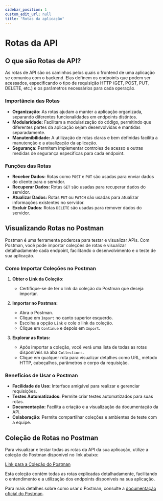 ```yaml
---
sidebar_position: 1
custom_edit_url: null
title: "Rotas da aplicação"
---
```

# Rotas da API

## O que são Rotas de API?

As rotas de API são os caminhos pelos quais o frontend de uma aplicação se comunica com o backend. Elas definem os endpoints que podem ser acessados, especificando o tipo de requisição HTTP (GET, POST, PUT, DELETE, etc.) e os parâmetros necessários para cada operação.

### Importância das Rotas

- **Organização:** As rotas ajudam a manter a aplicação organizada, separando diferentes funcionalidades em endpoints distintos.
- **Modularidade:** Facilitam a modularização do código, permitindo que diferentes partes da aplicação sejam desenvolvidas e mantidas separadamente.
- **Manutenibilidade:** A utilização de rotas claras e bem definidas facilita a manutenção e a atualização da aplicação.
- **Segurança:** Permitem implementar controles de acesso e outras medidas de segurança específicas para cada endpoint.

### Funções das Rotas

- **Receber Dados:** Rotas como `POST` e `PUT` são usadas para enviar dados do cliente para o servidor.
- **Recuperar Dados:** Rotas `GET` são usadas para recuperar dados do servidor.
- **Atualizar Dados:** Rotas `PUT` ou `PATCH` são usadas para atualizar informações existentes no servidor.
- **Excluir Dados:** Rotas `DELETE` são usadas para remover dados do servidor.

## Visualizando Rotas no Postman

Postman é uma ferramenta poderosa para testar e visualizar APIs. Com Postman, você pode importar coleções de rotas e visualizar detalhadamente cada endpoint, facilitando o desenvolvimento e o teste de sua aplicação.

### Como Importar Coleções no Postman

1. **Obter o Link da Coleção:**
   - Certifique-se de ter o link da coleção do Postman que deseja importar.

2. **Importar no Postman:**
   - Abra o Postman.
   - Clique em `Import` no canto superior esquerdo.
   - Escolha a opção `Link` e cole o link da coleção.
   - Clique em `Continue` e depois em `Import`.

3. **Explorar as Rotas:**
   - Após importar a coleção, você verá uma lista de todas as rotas disponíveis na aba `Collections`.
   - Clique em qualquer rota para visualizar detalhes como URL, método HTTP, cabeçalhos, parâmetros e corpo da requisição.

### Benefícios de Usar o Postman

- **Facilidade de Uso:** Interface amigável para realizar e gerenciar requisições.
- **Testes Automatizados:** Permite criar testes automatizados para suas rotas.
- **Documentação:** Facilita a criação e a visualização da documentação da API.
- **Colaboração:** Permite compartilhar coleções e ambientes de teste com a equipe.

## Coleção de Rotas no Postman

Para visualizar e testar todas as rotas da API da sua aplicação, utilize a coleção do Postman disponível no link abaixo:

[Link para a Coleção do Postman](<https://documenter.getpostman.com/view/27001058/2sA3XLDPQM>)

Esta coleção contém todas as rotas explicadas detalhadamente, facilitando o entendimento e a utilização dos endpoints disponíveis na sua aplicação.

Para mais detalhes sobre como usar o Postman, consulte a [documentação oficial do Postman](https://learning.postman.com/docs/getting-started/introduction/).
